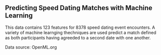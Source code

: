 ## Predicting Speed Dating Matches with Machine Learning

This data contains 123 features for 8378 speed dating event encounters. A variety of machine learnging thechniques are used predict a match defined as both participants having agreeded to a second date with one another.

Data source: OpenML.org
